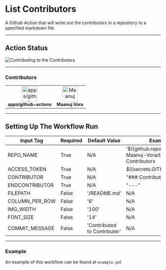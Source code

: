 
# List Contributors

A Github Action that will write out the contributors in a repository to a specified markdown file

---

## Action Status

![Contributing to the Contributors](https://github.com/Maanuj-Vora/List-Contributors/workflows/Contributing%20to%20the%20Contributors/badge.svg)

---

### Contributors
<html><table><tr><td align="center"><a href=https://github.com/apps/github-actions><img src=https://avatars2.githubusercontent.com/in/15368?v=4 width="50;" alt=apps/github-actions/><br /><sub style="font-size:14px"><b>apps/github-actions</b></sub></a></td><td align="center"><a href=https://github.com/Maanuj-Vora><img src=https://avatars1.githubusercontent.com/u/31610859?v=4 width="50;" alt=Maanuj Vora/><br /><sub style="font-size:14px"><b>Maanuj Vora</b></sub></a></td></tr></table></html>

---

## Setting Up The Workflow Run

| Input Tag | Required | Default Value | Example |
|--|--|--|--|
| REPO_NAME | True | N/A | '${{github.repository}}' or Maanuj-Vora/List-Contributors |
| ACCESS_TOKEN | True | N/A | ${{secrets.GITHUB_TOKEN}} |
| CONTRIBUTOR | True | N/A | "### Contributors" |
| ENDCONTRIBUTOR | True | N/A | "---" |
| FILEPATH | False | '/README.md' | N/A |
| COLUMN_PER_ROW | False | '6' | N/A |
| IMG_WIDTH | False | '100' | N/A |
| FONT_SIZE | False | '14' | N/A | 
| COMMIT_MESSAGE | False | 'Contributed to Contributer' | N/A |

---

### Example

An example of this workflow can be found at `example.yml`